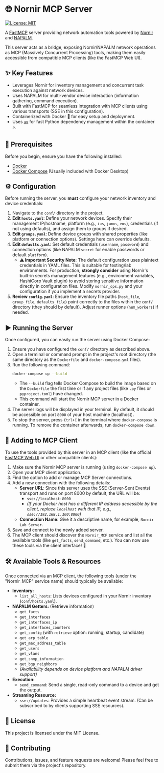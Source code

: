 # 🌐 Nornir MCP Server

[![License: MIT](https://img.shields.io/badge/License-MIT-yellow.svg)](https://opensource.org/licenses/MIT)

A [FastMCP](https://github.com/fastmcp/fastmcp) server providing network automation tools powered by [Nornir](https://github.com/nornir-automation/nornir) and [NAPALM](https://github.com/napalm-automation/napalm).

This server acts as a bridge, exposing Nornir/NAPALM network operations as MCP (Massively Concurrent Processing) tools, making them easily accessible from compatible MCP clients (like the FastMCP Web UI).

## ✨ Key Features

* Leverages Nornir for inventory management and concurrent task execution against network devices.
* Uses NAPALM for multi-vendor device interaction (information gathering, command execution).
* Built with FastMCP for seamless integration with MCP clients using various transports (SSE in this configuration).
* Containerized with Docker 🐳 for easy setup and deployment.
* Uses [`uv`](https://github.com/astral-sh/uv) for fast Python dependency management within the container ⚡.

## 🔧 Prerequisites

Before you begin, ensure you have the following installed:

* [Docker](https://docs.docker.com/get-docker/)
* [Docker Compose](https://docs.docker.com/compose/install/) (Usually included with Docker Desktop)

## ⚙️ Configuration

Before running the server, you **must** configure your network inventory and device credentials:

1.  Navigate to the `conf/` directory in the project.
2.  **Edit `hosts.yaml`**: Define your network devices. Specify their management IP/hostname, platform (e.g., `ios`, `junos`, `eos`), credentials (if not using defaults), and assign them to groups if desired.
3.  **Edit `groups.yaml`**: Define device groups with shared properties (like platform or connection options). Settings here can override defaults.
4.  **Edit `defaults.yaml`**: Set default credentials (`username`, `password`) and connection options (like NAPALM `secret` for enable passwords or default `platform`).
    * **⚠️ Important Security Note:** The default configuration uses plaintext credentials in YAML files. This is suitable for testing/lab environments. For production, **strongly consider** using Nornir's built-in secrets management features (e.g., environment variables, HashiCorp Vault plugin) to avoid storing sensitive information directly in configuration files. Modify `nornir_ops.py` and your configuration if you implement a secrets provider.
5.  **Review `config.yaml`**: Ensure the inventory file paths (`host_file`, `group_file`, `defaults_file`) point correctly to the files within the `conf/` directory (they should by default). Adjust runner options (`num_workers`) if needed.

## ▶️ Running the Server

Once configured, you can easily run the server using Docker Compose:

1.  Ensure you have configured the `conf/` directory as described above.
2.  Open a terminal or command prompt in the project's root directory (the same directory as the `Dockerfile` and `docker-compose.yml` files).
3.  Run the following command:
    ```bash
    docker-compose up --build
    ```
    * The `--build` flag tells Docker Compose to build the image based on the `Dockerfile` the first time or if any project files (like `.py` files or `pyproject.toml`) have changed.
    * This command will start the Nornir MCP server in a Docker container.
4.  The server logs will be displayed in your terminal. By default, it should be accessible on port `8000` of your host machine (localhost).
5.  To stop the server, press `Ctrl+C` in the terminal where `docker-compose` is running. To remove the container afterwards, run `docker-compose down`.

## 🔌 Adding to MCP Client

To use the tools provided by this server in an MCP client (like the official [FastMCP Web UI](https://github.com/fastmcp/fastmcp-webui) or other compatible clients):

1.  Make sure the Nornir MCP server is running (using `docker-compose up`).
2.  Open your MCP client application.
3.  Find the option to add or manage MCP Server connections.
4.  Add a new connection with the following details:
    * **Server URL**: Since this server uses the SSE (Server-Sent Events) transport and runs on port 8000 by default, the URL will be:
        * `sse://localhost:8000`
        * *(If your Docker host has a different IP address accessible by the client, replace `localhost` with that IP, e.g., `sse://192.168.1.100:8000`)*
    * **Connection Name**: Give it a descriptive name, for example, `Nornir Lab Server`.
5.  Save and connect to the newly added server.
6.  The MCP client should discover the `Nornir_MCP` service and list all the available tools (like `get_facts`, `send_command`, etc.). You can now use these tools via the client interface! 🎉

## 🛠️ Available Tools & Resources

Once connected via an MCP client, the following tools (under the "Nornir_MCP" service name) should typically be available:

* **Inventory:**
    * `list_all_hosts`: Lists devices configured in your Nornir inventory (`conf/hosts.yaml`).
* **NAPALM Getters:** (Retrieve information)
    * `get_facts`
    * `get_interfaces`
    * `get_interfaces_ip`
    * `get_interfaces_counters`
    * `get_config` (with `retrieve` option: running, startup, candidate)
    * `get_arp_table`
    * `get_mac_address_table`
    * `get_users`
    * `get_vlans`
    * `get_snmp_information`
    * `get_bgp_neighbors`
    * *(Availability depends on device platform and NAPALM driver support)*
* **Execution:**
    * `send_command`: Send a single, read-only command to a device and get the output.
* **Streaming Resource:**
    * `sse://updates`: Provides a simple heartbeat event stream. (Can be subscribed to by clients supporting SSE resources).

## 📄 License

This project is licensed under the MIT License.

## 🙌 Contributing

Contributions, issues, and feature requests are welcome! Please feel free to submit them via the project's repository.